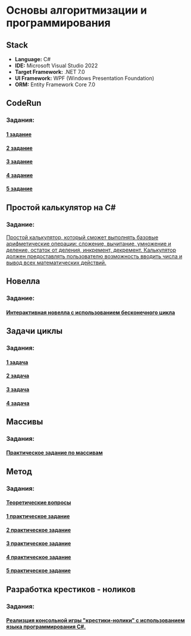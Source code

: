 # <h1>Основы алгоритмизации и программирования</h1>

##  Stack

*   **Language:** C#
*   **IDE:** Microsoft Visual Studio 2022
*   **Target Framework:** .NET 7.0
*   **UI Framework:** WPF (Windows Presentation Foundation)
*   **ORM:** Entity Framework Core 7.0


##  <h2>CodeRun </h2>
### Задания:
#### [1 задание](https://github.com/MariaMayskaya/Fundamentals_of_algorithmization_and_programming/blob/main/CodeRun/CodeRun1.cs)
#### [2 задание](https://github.com/MariaMayskaya/Fundamentals_of_algorithmization_and_programming/blob/main/CodeRun/CodeRun2.cs)
#### [3 задание](https://github.com/MariaMayskaya/Fundamentals_of_algorithmization_and_programming/blob/main/CodeRun/CodeRun3.cs)
#### [4 задание](https://github.com/MariaMayskaya/Fundamentals_of_algorithmization_and_programming/blob/main/CodeRun/CodeRun4.cs)
#### [5 задание](https://github.com/MariaMayskaya/Fundamentals_of_algorithmization_and_programming/blob/main/CodeRun/CodeRun5.cs)




## <h2>Простой калькулятор на С#</h2>
### Задание:
[Простой калькулятор, который сможет выполнять базовые арифметические операции: сложение, вычитание, умножение и деление, остаток от деления, инкремент, декремент. Калькулятор должен предоставлять пользователю возможность вводить числа и вывод всех математических действий.](https://github.com/MariaMayskaya/Fundamentals_of_algorithmization_and_programming/blob/main/Calculator/calc.cs)



## <h2>Новелла</h2>
### Задание:
#### [Интерактивная новелла с использованием бесконечного циклa](https://github.com/MariaMayskaya/Fundamentals_of_algorithmization_and_programming/blob/main/Novela/novela.cs)




## <h2>Задачи циклы</h2>
### Задания:
#### [1 задача](https://github.com/MariaMayskaya/Fundamentals_of_algorithmization_and_programming/blob/main/Loops/loop1.cs)
#### [2 задача](https://github.com/MariaMayskaya/Fundamentals_of_algorithmization_and_programming/blob/main/Loops/loop2.cs)
#### [3 задача](https://github.com/MariaMayskaya/Fundamentals_of_algorithmization_and_programming/blob/main/Loops/loop3.cs)
#### [4 задача](https://github.com/MariaMayskaya/Fundamentals_of_algorithmization_and_programming/blob/main/Loops/loop4.cs)




## <h2>Массивы</h2>
### Задания:
#### [Практическое задание по массивам](https://github.com/MariaMayskaya/Fundamentals_of_algorithmization_and_programming/blob/main/Array/Array.cs)


## <h2>Метод</h2>
### Задания:
#### [Теоретические вопросы](https://github.com/MariaMayskaya/Fundamentals_of_algorithmization_and_programming/blob/main/Metod/Metod.cs)
#### [1 практическое задание](https://github.com/MariaMayskaya/Fundamentals_of_algorithmization_and_programming/blob/main/Metod/Metod1.cs)
#### [2 практическое задание](https://github.com/MariaMayskaya/Fundamentals_of_algorithmization_and_programming/blob/main/Metod/Metod2.cs)
#### [3 практическое задание](https://github.com/MariaMayskaya/Fundamentals_of_algorithmization_and_programming/blob/main/Metod/Metod3.cs)
#### [4 практическое задание](https://github.com/MariaMayskaya/Fundamentals_of_algorithmization_and_programming/blob/main/Metod/Metod4.cs)
#### [5 практическое задание](https://github.com/MariaMayskaya/Fundamentals_of_algorithmization_and_programming/blob/main/Metod/Metod5.cs)




## <h2>Разработка крестиков - ноликов</h2>
### Задания:
#### [Реализция консольной игры "крестики-нолики" с использованием языка программирования C#.](https://github.com/MariaMayskaya/Fundamentals_of_algorithmization_and_programming/blob/main/Game/tic-tac-toe%20game.cs)




